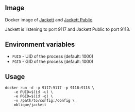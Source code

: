 ## Image

Docker image of [Jackett](https://github.com/Jackett/Jackett) and [Jackett Public](https://github.com/dreamcat4/Jackett-public).

Jackett is listening to port 9117 and Jackett Public to port 9118.

## Environment variables

* `PUID` - UID of the process (default: 1000)
* `PGID` - GID of the process (default: 1000)

## Usage

```
docker run -d -p 9117:9117 -p 9118:9118 \
    -e PUID=$(id -u) \
    -e PGID=$(id -g) \
    -v /path/to/config:/config \
    oblique/jackett
```
